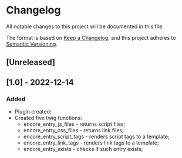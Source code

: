 # Changelog

All notable changes to this project will be documented in this file.

The format is based on [Keep a Changelog](https://keepachangelog.com/en/1.0.0/),
and this project adheres to [Semantic Versioning](https://semver.org/spec/v2.0.0.html).

## [Unreleased]

## [1.0] - 2022-12-14

### Added
- Plugin created;
- Created five twig functions:
  - encore_entry_js_files - returns script files;
  - encore_entry_css_files - returns link files;
  - encore_entry_script_tags - renders script tags to a template;
  - encore_entry_link_tags - renders link tags to a template;
  - encore_entry_exists - checks if such entry exists;
